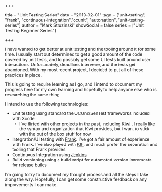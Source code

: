 +++

title = "Unit Testing Series"
date = "2013-02-01"
tags = ["unit-testing", "frank", "continuous-integration","ocunit", "automation", "unit-testing-series"]
author = "Mark Struzinski"
showSocial = false
series = ["Unit Testing Beginner Series"]

+++

I have wanted to get better at unit testing and the tooling around it for some
time. I usually start out determined to get a good amount of the code covered
by unit tests, and to possibly get some UI tests built around user interactions.
Unfortunately, deadlines intervene, and the tests get abandoned. With my most
recent project, I decided to put all of these practices in place.

<!--more-->

This is going to require learning as I go, and I intend to document my
progress here for my own learning and hopefully to help anyone else who is
researching the same thing.

I intend to use the following technologies:

- Unit testing using standard the OCUnit/SenTest frameworks included with Xcode
	- I’ve flirted with other projects in the past, including [Kiwi][github] .
	I really like the syntax and organization that Kiwi provides, but I want to
	stick with the out of the box stuff for now
- Integration/UI testing with [Frank][testingwithfrank]. I’ve got a fair amount
of experience with Frank. I’ve also played with [KIF][github 2], and much
prefer the separation and tooling that Frank provides
- Continuous Integration using [Jenkins][jenkins-ci]
- Build versioning using a build script for automated version increments
for release builds

I’m going to try to document my thought process and all the steps I take along
the way. Hopefully, I can get some constructive feedback on any improvements I
can make.

[github]: https://github.com/allending/Kiwi
[github 2]: https://github.com/square/KIF
[jenkins-ci]: http://jenkins-ci.org/
[testingwithfrank]: http://testingwithfrank.com/

